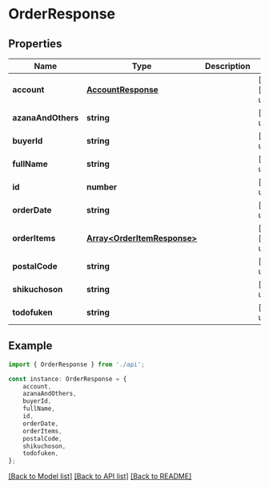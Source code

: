 # OrderResponse


## Properties

Name | Type | Description | Notes
------------ | ------------- | ------------- | -------------
**account** | [**AccountResponse**](AccountResponse.md) |  | [optional] [default to undefined]
**azanaAndOthers** | **string** |  | [default to undefined]
**buyerId** | **string** |  | [default to undefined]
**fullName** | **string** |  | [default to undefined]
**id** | **number** |  | [default to undefined]
**orderDate** | **string** |  | [default to undefined]
**orderItems** | [**Array&lt;OrderItemResponse&gt;**](OrderItemResponse.md) |  | [optional] [default to undefined]
**postalCode** | **string** |  | [default to undefined]
**shikuchoson** | **string** |  | [default to undefined]
**todofuken** | **string** |  | [default to undefined]

## Example

```typescript
import { OrderResponse } from './api';

const instance: OrderResponse = {
    account,
    azanaAndOthers,
    buyerId,
    fullName,
    id,
    orderDate,
    orderItems,
    postalCode,
    shikuchoson,
    todofuken,
};
```

[[Back to Model list]](../README.md#documentation-for-models) [[Back to API list]](../README.md#documentation-for-api-endpoints) [[Back to README]](../README.md)

